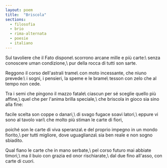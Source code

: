 ```yaml
---
layout: poem
title:  "Briscola"
sections:
  - filosofia
  - brio
  - rima-alternata
  - poesie
  - italiano
---
```


Sul tavoliere che il Fato dispone\\
scorrono arcane mille e più carte:\\
senza conoscere uman condizione,\\
pur della rocca di tutti son sarte.

Reggono il corso dell'astrali trame\\
con moto incessante, che niuno prevede:\\
i sogni, i pensieri, la speme e le brame\\
tesson con zelo che al tempo non cede.

Tra i semi che pingono il mazzo fatale\\
ciascun per sé sceglie quello più affine,\\
quel che per l'anima brilla speciale,\\
che briscola in gioco sia sino alla fine:

facile scelta son coppe o danari,\\
di svago fugace soavi latori,\\
eppure vi sono al tavolo vari\\
che molto più stiman le carte di fiori,

poiché son le carte di viva speranza\\
e del proprio impegno in un mondo fiorito,\\
per tutti migliore, dove uguaglianza\\
sia ben reale e non sogno sbiadito.

Qual fiano le carte che in mano serbate,\\
pel corso futuro mai abbiate timori,\\
ma il buio con grazia ed onor rischiarate,\\
dal due fino all'asso, con carte di cuori.
